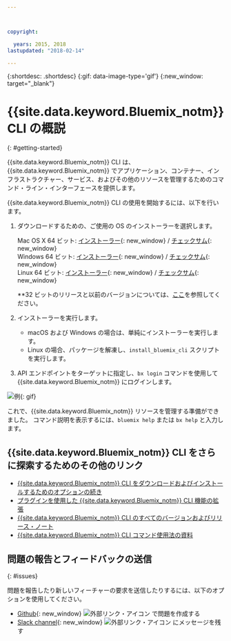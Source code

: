 ```yaml
---



copyright:

  years: 2015, 2018
lastupdated: "2018-02-14"

---
```



{:shortdesc: .shortdesc}
{:gif: data-image-type='gif'}
{:new_window: target="_blank"}


# {{site.data.keyword.Bluemix_notm}} CLI の概説
{: #getting-started}

{{site.data.keyword.Bluemix_notm}} CLI は、{{site.data.keyword.Bluemix_notm}} でアプリケーション、コンテナー、インフラストラクチャー、サービス、およびその他のリソースを管理するためのコマンド・ライン・インターフェースを提供します。 

{{site.data.keyword.Bluemix_notm}} CLI の使用を開始するには、以下を行います。

1. ダウンロードするための、ご使用の OS のインストーラーを選択します。
   
   Mac OS X 64 ビット: [インストーラー](https://clis.ng.bluemix.net/download/bluemix-cli/latest/osx){: new_window} / [チェックサム](https://clis.ng.bluemix.net/download/bluemix-cli/latest/osx/checksum){: new_window} <br>
   Windows 64 ビット: [インストーラー](https://clis.ng.bluemix.net/download/bluemix-cli/latest/win64){: new_window} / [チェックサム](https://clis.ng.bluemix.net/download/bluemix-cli/latest/win64/checksum){: new_window} <br>
   Linux 64 ビット: [インストーラー](https://clis.ng.bluemix.net/download/bluemix-cli/latest/linux64){: new_window} / [チェックサム](https://clis.ng.bluemix.net/download/bluemix-cli/latest/linux64/checksum){: new_window} <br>
  
   **32 ビットのリリースと以前のバージョンについては、[ここ](all_versions.html)を参照してください。

1. インストーラーを実行します。
   * macOS および Windows の場合は、単純にインストーラーを実行します。
   * Linux の場合、パッケージを解凍し、`install_bluemix_cli` スクリプトを実行します。

1. API エンドポイントをターゲットに指定し、`bx login` コマンドを使用して {{site.data.keyword.Bluemix_notm}} にログインします。
  

  ![例](example.gif){: gif}

これで、{{site.data.keyword.Bluemix_notm}} リソースを管理する準備ができました。 コマンド説明を表示するには、`bluemix help` または `bx help` と入力します。 

## {{site.data.keyword.Bluemix_notm}} CLI をさらに探索するためのその他のリンク

* [{{site.data.keyword.Bluemix_notm}} CLI をダウンロードおよびインストールするためのオプションの続き](download_cli.html)
* [プラグインを使用した {{site.data.keyword.Bluemix_notm}} CLI 機能の拡張](extend_cli.html)
* [{{site.data.keyword.Bluemix_notm}} CLI のすべてのバージョンおよびリリース・ノート](all_versions.html)
* [{{site.data.keyword.Bluemix_notm}} CLI コマンド使用法の資料](bx_cli.html)


## 問題の報告とフィードバックの送信
{: #issues}

問題を報告したり新しいフィーチャーの要求を送信したりするには、以下のオプションを使用してください。
 * [Github](https://github.com/IBM-Bluemix/bluemix-cli-release/issues){: new_window} ![外部リンク・アイコン](../../../icons/launch-glyph.svg) で問題を作成する
 * [Slack channel](https://dwopen.slack.com/messages/bluemix-cli/){: new_window} ![外部リンク・アイコン](../../../icons/launch-glyph.svg) にメッセージを残す

